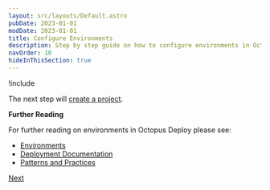 ```yaml
---
layout: src/layouts/Default.astro
pubDate: 2023-01-01
modDate: 2023-01-01
title: Configure Environments
description: Step by step guide on how to configure environments in Octopus Deploy
navOrder: 10
hideInThisSection: true
---
```


!include <creating-environments>

The next step will [create a project](/docs/getting-started/first-deployment/legacy-guide/create-projects/).

**Further Reading**

For further reading on environments in Octopus Deploy please see:

- [Environments](/docs/infrastructure/environments/)
- [Deployment Documentation](/docs/deployments/)
- [Patterns and Practices](/docs/deployments/patterns/)

<span><a class="btn btn-success" href="/docs/getting-started/first-deployment/legacy-guide/create-projects/">Next</a></span>
